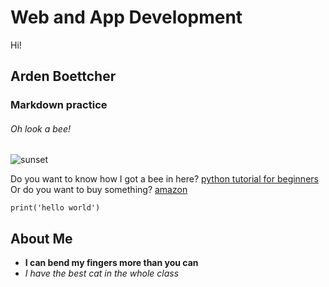 # **Web and App Development**
Hi!

## Arden Boettcher

### Markdown practice

###### Oh look a bee!
![sunset](sunset.jpg)

Do you want to know how I got a bee in here?
[python tutorial for beginners](https://www.youtube.com/watch?v=fWjsdhR3z3c&pp=ygUUcHl0aG9uIGZvciBiZWdpbm5lcnM%3D)
Or do you want to buy something?
[amazon](https://www.amazon.com/)

``print('hello world')``

## **About Me**
- **I can bend my fingers more than you can**
- *I have the best cat in the whole class*

